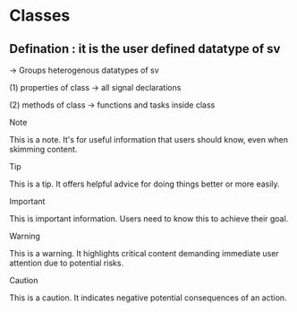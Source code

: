 # Classes

## Defination : it is the user defined datatype of sv

-> Groups heterogenous datatypes of sv

(1) properties of class -> all signal declarations

(2) methods of class -> functions and tasks inside class


> [!NOTE]
> This is a note. It's for useful information that users should know, even when skimming content.

> [!TIP]
> This is a tip. It offers helpful advice for doing things better or more easily.

> [!IMPORTANT]
> This is important information. Users need to know this to achieve their goal.

> [!WARNING]
> This is a warning. It highlights critical content demanding immediate user attention due to potential risks.

> [!CAUTION]
> This is a caution. It indicates negative potential consequences of an action.
